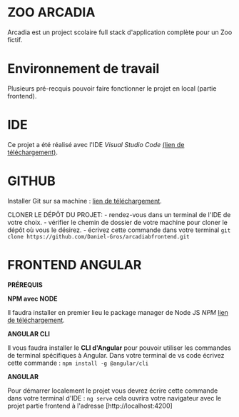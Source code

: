 # ZOO ARCADIA
Arcadia est un project scolaire full stack d'application complète pour un Zoo fictif.

# Environnement de travail

Plusieurs pré-recquis pouvoir faire fonctionner le projet en local (partie frontend).

# IDE

Ce projet a été réalisé avec l'IDE *Visual Studio Code* [(lien de téléchargement)](https://code.visualstudio.com/download).

# GITHUB

Installer Git sur sa machine : [lien de téléchargement](https://git-scm.com/downloads).

CLONER LE DÉPÔT DU PROJET:
    - rendez-vous dans un terminal de l'IDE de votre choix.
    - vérifier le chemin de dossier de votre machine pour cloner le dépôt où vous le désirez.
    - écrivez cette commande dans votre terminal 
    ```git clone https://github.com/Daniel-Gros/arcadiabfrontend.git```
    
# FRONTEND ANGULAR

**PRÉREQUIS**

**NPM avec NODE**

Il faudra installer en premier lieu le package manager de Node JS *NPM* [lien de téléchargement](https://nodejs.org/fr/download/package-manager).

**ANGULAR CLI**

Il vous faudra installer le **CLI d'Angular** pour pouvoir utiliser les commandes de terminal spécifiques à Angular.
Dans votre terminal de vs code écrivez cette commande : ```npm install -g @angular/cli```

**ANGULAR**

Pour démarrer localement le projet vous devrez écrire cette commande dans votre terminal d'IDE : ```ng serve``` cela ouvrira votre navigateur avec le projet partie frontend à l'adresse [http://localhost:4200]
